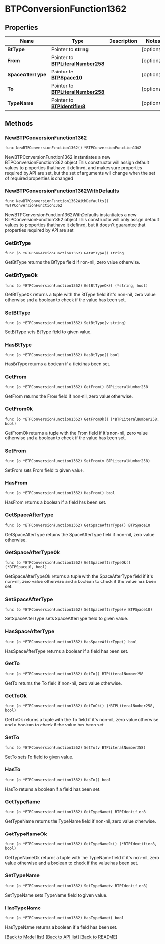 # BTPConversionFunction1362

## Properties

Name | Type | Description | Notes
------------ | ------------- | ------------- | -------------
**BtType** | Pointer to **string** |  | [optional] 
**From** | Pointer to [**BTPLiteralNumber258**](BTPLiteralNumber258.md) |  | [optional] 
**SpaceAfterType** | Pointer to [**BTPSpace10**](BTPSpace10.md) |  | [optional] 
**To** | Pointer to [**BTPLiteralNumber258**](BTPLiteralNumber258.md) |  | [optional] 
**TypeName** | Pointer to [**BTPIdentifier8**](BTPIdentifier8.md) |  | [optional] 

## Methods

### NewBTPConversionFunction1362

`func NewBTPConversionFunction1362() *BTPConversionFunction1362`

NewBTPConversionFunction1362 instantiates a new BTPConversionFunction1362 object
This constructor will assign default values to properties that have it defined,
and makes sure properties required by API are set, but the set of arguments
will change when the set of required properties is changed

### NewBTPConversionFunction1362WithDefaults

`func NewBTPConversionFunction1362WithDefaults() *BTPConversionFunction1362`

NewBTPConversionFunction1362WithDefaults instantiates a new BTPConversionFunction1362 object
This constructor will only assign default values to properties that have it defined,
but it doesn't guarantee that properties required by API are set

### GetBtType

`func (o *BTPConversionFunction1362) GetBtType() string`

GetBtType returns the BtType field if non-nil, zero value otherwise.

### GetBtTypeOk

`func (o *BTPConversionFunction1362) GetBtTypeOk() (*string, bool)`

GetBtTypeOk returns a tuple with the BtType field if it's non-nil, zero value otherwise
and a boolean to check if the value has been set.

### SetBtType

`func (o *BTPConversionFunction1362) SetBtType(v string)`

SetBtType sets BtType field to given value.

### HasBtType

`func (o *BTPConversionFunction1362) HasBtType() bool`

HasBtType returns a boolean if a field has been set.

### GetFrom

`func (o *BTPConversionFunction1362) GetFrom() BTPLiteralNumber258`

GetFrom returns the From field if non-nil, zero value otherwise.

### GetFromOk

`func (o *BTPConversionFunction1362) GetFromOk() (*BTPLiteralNumber258, bool)`

GetFromOk returns a tuple with the From field if it's non-nil, zero value otherwise
and a boolean to check if the value has been set.

### SetFrom

`func (o *BTPConversionFunction1362) SetFrom(v BTPLiteralNumber258)`

SetFrom sets From field to given value.

### HasFrom

`func (o *BTPConversionFunction1362) HasFrom() bool`

HasFrom returns a boolean if a field has been set.

### GetSpaceAfterType

`func (o *BTPConversionFunction1362) GetSpaceAfterType() BTPSpace10`

GetSpaceAfterType returns the SpaceAfterType field if non-nil, zero value otherwise.

### GetSpaceAfterTypeOk

`func (o *BTPConversionFunction1362) GetSpaceAfterTypeOk() (*BTPSpace10, bool)`

GetSpaceAfterTypeOk returns a tuple with the SpaceAfterType field if it's non-nil, zero value otherwise
and a boolean to check if the value has been set.

### SetSpaceAfterType

`func (o *BTPConversionFunction1362) SetSpaceAfterType(v BTPSpace10)`

SetSpaceAfterType sets SpaceAfterType field to given value.

### HasSpaceAfterType

`func (o *BTPConversionFunction1362) HasSpaceAfterType() bool`

HasSpaceAfterType returns a boolean if a field has been set.

### GetTo

`func (o *BTPConversionFunction1362) GetTo() BTPLiteralNumber258`

GetTo returns the To field if non-nil, zero value otherwise.

### GetToOk

`func (o *BTPConversionFunction1362) GetToOk() (*BTPLiteralNumber258, bool)`

GetToOk returns a tuple with the To field if it's non-nil, zero value otherwise
and a boolean to check if the value has been set.

### SetTo

`func (o *BTPConversionFunction1362) SetTo(v BTPLiteralNumber258)`

SetTo sets To field to given value.

### HasTo

`func (o *BTPConversionFunction1362) HasTo() bool`

HasTo returns a boolean if a field has been set.

### GetTypeName

`func (o *BTPConversionFunction1362) GetTypeName() BTPIdentifier8`

GetTypeName returns the TypeName field if non-nil, zero value otherwise.

### GetTypeNameOk

`func (o *BTPConversionFunction1362) GetTypeNameOk() (*BTPIdentifier8, bool)`

GetTypeNameOk returns a tuple with the TypeName field if it's non-nil, zero value otherwise
and a boolean to check if the value has been set.

### SetTypeName

`func (o *BTPConversionFunction1362) SetTypeName(v BTPIdentifier8)`

SetTypeName sets TypeName field to given value.

### HasTypeName

`func (o *BTPConversionFunction1362) HasTypeName() bool`

HasTypeName returns a boolean if a field has been set.


[[Back to Model list]](../README.md#documentation-for-models) [[Back to API list]](../README.md#documentation-for-api-endpoints) [[Back to README]](../README.md)


